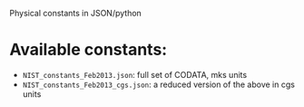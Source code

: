 Physical constants in JSON/python

Available constants:
====================
* `NIST_constants_Feb2013.json`: full set of CODATA, mks units
* `NIST_constants_Feb2013_cgs.json`: a reduced version of the above in cgs units
